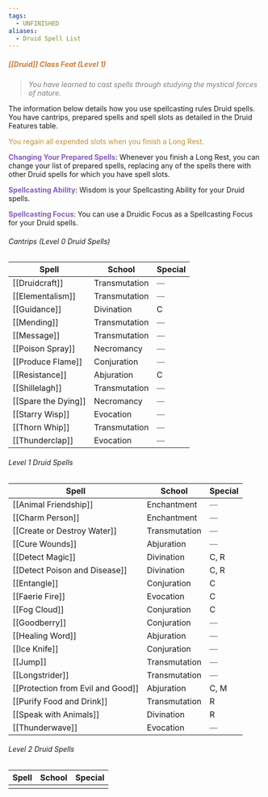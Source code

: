 ```yaml
---
tags:
  - UNFINISHED
aliases:
  - Druid Spell List
---
```

##### <span style="color:rgb(203, 123, 55)">*[[Druid]] Class Feat (Level 1)*</span> 

> *<span style="color:rgb(125, 125, 125)">You have learned to cast spells through studying the mystical forces of nature.</span>*

The information below details how you use spellcasting rules Druid spells. You have cantrips, prepared spells and spell slots as detailed in the Druid Features table.

<span style="color:rgb(193, 145, 56)">You regain all expended slots when you finish a Long Rest.</span>

**<span style="color:rgb(134, 93, 187)">Changing Your Prepared Spells</span>**: Whenever you finish a Long Rest, you can change your list of prepared spells, replacing any of the spells there with other Druid spells for which you have spell slots.

**<span style="color:rgb(134, 93, 187)">Spellcasting Ability</span>**: Wisdom is your Spellcasting Ability for your Druid spells.

**<span style="color:rgb(134, 93, 187)">Spellcasting Focus</span>**: You can use a Druidic Focus as a Spellcasting Focus for your Druid spells.

###### Cantrips (Level 0 Druid Spells)

| Spell               | School        | Special                                         |
| ------------------- | ------------- | ----------------------------------------------- |
| [[Druidcraft]]      | Transmutation | <span style="color:rgb(125, 125, 125)">—</span> |
| [[Elementalism]]    | Transmutation | <span style="color:rgb(125, 125, 125)">—</span> |
| [[Guidance]]        | Divination    | C                                               |
| [[Mending]]         | Transmutation | <span style="color:rgb(125, 125, 125)">—</span> |
| [[Message]]         | Transmutation | <span style="color:rgb(125, 125, 125)">—</span> |
| [[Poison Spray]]    | Necromancy    | <span style="color:rgb(125, 125, 125)">—</span> |
| [[Produce Flame]]   | Conjuration   | <span style="color:rgb(125, 125, 125)">—</span> |
| [[Resistance]]      | Abjuration    | C                                               |
| [[Shillelagh]]      | Transmutation | <span style="color:rgb(125, 125, 125)">—</span> |
| [[Spare the Dying]] | Necromancy    | <span style="color:rgb(125, 125, 125)">—</span> |
| [[Starry Wisp]]     | Evocation     | <span style="color:rgb(125, 125, 125)">—</span> |
| [[Thorn Whip]]      | Transmutation | <span style="color:rgb(125, 125, 125)">—</span> |
| [[Thunderclap]]     | Evocation     | <span style="color:rgb(125, 125, 125)">—</span> |
###### Level 1 Druid Spells

| Spell                             | School        | Special                                         |
| --------------------------------- | ------------- | ----------------------------------------------- |
| [[Animal Friendship]]             | Enchantment   | <span style="color:rgb(125, 125, 125)">—</span> |
| [[Charm Person]]                  | Enchantment   | <span style="color:rgb(125, 125, 125)">—</span> |
| [[Create or Destroy Water]]       | Transmutation | <span style="color:rgb(125, 125, 125)">—</span> |
| [[Cure Wounds]]                   | Abjuration    | <span style="color:rgb(125, 125, 125)">—</span> |
| [[Detect Magic]]                  | Divination    | C, R                                            |
| [[Detect Poison and Disease]]     | Divination    | C, R                                            |
| [[Entangle]]                      | Conjuration   | C                                               |
| [[Faerie Fire]]                   | Evocation     | C                                               |
| [[Fog Cloud]]                     | Conjuration   | C                                               |
| [[Goodberry]]                     | Conjuration   | <span style="color:rgb(125, 125, 125)">—</span> |
| [[Healing Word]]                  | Abjuration    | <span style="color:rgb(125, 125, 125)">—</span> |
| [[Ice Knife]]                     | Conjuration   | <span style="color:rgb(125, 125, 125)">—</span> |
| [[Jump]]                          | Transmutation | <span style="color:rgb(125, 125, 125)">—</span> |
| [[Longstrider]]                   | Transmutation | <span style="color:rgb(125, 125, 125)">—</span> |
| [[Protection from Evil and Good]] | Abjuration    | C, M                                            |
| [[Purify Food and Drink]]         | Transmutation | R                                               |
| [[Speak with Animals]]            | Divination    | R                                               |
| [[Thunderwave]]                   | Evocation     | <span style="color:rgb(125, 125, 125)">—</span> |
###### Level 2 Druid Spells

| Spell | School | Special |
| ----- | ------ | ------- |
|       |        |         |
